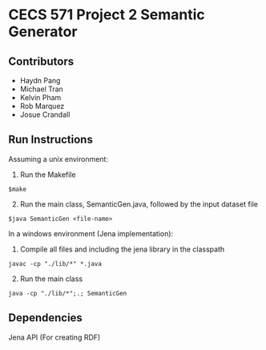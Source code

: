# CECS 571 Project 2 Semantic Generator

## Contributors
- Haydn Pang
- Michael Tran
- Kelvin Pham
- Rob Marquez
- Josue Crandall

## Run Instructions
Assuming a unix environment:

1. Run the Makefile

```$make```

2. Run the main class, SemanticGen.java, followed by the input dataset file

```$java SemanticGen <file-name>```

In a windows environment (Jena implementation):

1. Compile all files and including the jena library in the classpath

```javac -cp "./lib/*" *.java```

2. Run the main class

```java -cp "./lib/*";.; SemanticGen```

## Dependencies
Jena API (For creating RDF)